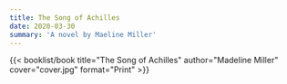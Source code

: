```yaml
---
title: The Song of Achilles
date: 2020-03-30
summary: 'A novel by Maeline Miller'
---
```


{{< booklist/book
title="The Song of Achilles"
author="Madeline Miller"
cover="cover.jpg"
format="Print" >}}
